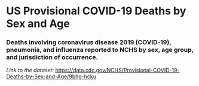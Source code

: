 # US Provisional COVID-19 Deaths by Sex and Age
### Deaths involving coronavirus disease 2019 (COVID-19), pneumonia, and influenza reported to NCHS by sex, age group, and jurisdiction of occurrence.


*Link to the dataset:* https://data.cdc.gov/NCHS/Provisional-COVID-19-Deaths-by-Sex-and-Age/9bhg-hcku


